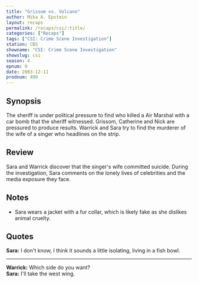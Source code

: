 ```yaml
---
title: "Grissom vs. Volcano"
author: Mika A. Epstein
layout: recaps
permalink: /recaps/csi/:title/
categories: ["Recaps"]
tags: ["CSI: Crime Scene Investigation"]
station: CBS
showname: "CSI: Crime Scene Investigation"
showslug: csi
season: 4
epnum: 9
date: 2003-12-11
prodnum: 409
---
```


## Synopsis

The sheriff is under political pressure to find who killed a Air Marshal with a car bomb that the sheriff witnessed. Grissom, Catherine and Nick are pressured to produce results. Warrick and Sara try to find the murderer of the wife of a singer who headlines on the strip.

## Review

Sara and Warrick discover that the singer's wife committed suicide. During the investigation, Sara comments on the lonely lives of celebrities and the media exposure they face.

## Notes

* Sara wears a jacket with a fur collar, which is likely fake as she dislikes animal cruelty.

## Quotes

**Sara:** I don't know, I think it sounds a little isolating, living in a fish bowl.

- - -

**Warrick:** Which side do you want?\
**Sara:** I'll take the west wing.
